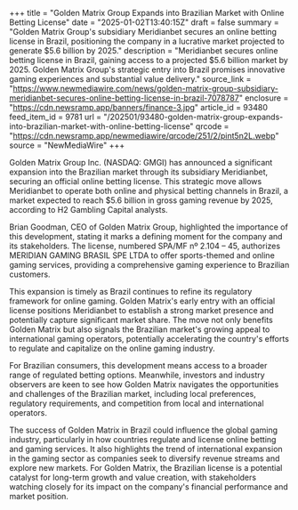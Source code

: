 +++
title = "Golden Matrix Group Expands into Brazilian Market with Online Betting License"
date = "2025-01-02T13:40:15Z"
draft = false
summary = "Golden Matrix Group's subsidiary Meridianbet secures an online betting license in Brazil, positioning the company in a lucrative market projected to generate $5.6 billion by 2025."
description = "Meridianbet secures online betting license in Brazil, gaining access to a projected $5.6 billion market by 2025. Golden Matrix Group's strategic entry into Brazil promises innovative gaming experiences and substantial value delivery."
source_link = "https://www.newmediawire.com/news/golden-matrix-group-subsidiary-meridianbet-secures-online-betting-license-in-brazil-7078787"
enclosure = "https://cdn.newsramp.app/banners/finance-3.jpg"
article_id = 93480
feed_item_id = 9781
url = "/202501/93480-golden-matrix-group-expands-into-brazilian-market-with-online-betting-license"
qrcode = "https://cdn.newsramp.app/newmediawire/qrcode/251/2/pint5n2L.webp"
source = "NewMediaWire"
+++

<p>Golden Matrix Group Inc. (NASDAQ: GMGI) has announced a significant expansion into the Brazilian market through its subsidiary Meridianbet, securing an official online betting license. This strategic move allows Meridianbet to operate both online and physical betting channels in Brazil, a market expected to reach $5.6 billion in gross gaming revenue by 2025, according to H2 Gambling Capital analysts.</p><p>Brian Goodman, CEO of Golden Matrix Group, highlighted the importance of this development, stating it marks a defining moment for the company and its stakeholders. The license, numbered SPA/MF nº 2.104 – 45, authorizes MERIDIAN GAMING BRASIL SPE LTDA to offer sports-themed and online gaming services, providing a comprehensive gaming experience to Brazilian customers.</p><p>This expansion is timely as Brazil continues to refine its regulatory framework for online gaming. Golden Matrix's early entry with an official license positions Meridianbet to establish a strong market presence and potentially capture significant market share. The move not only benefits Golden Matrix but also signals the Brazilian market's growing appeal to international gaming operators, potentially accelerating the country's efforts to regulate and capitalize on the online gaming industry.</p><p>For Brazilian consumers, this development means access to a broader range of regulated betting options. Meanwhile, investors and industry observers are keen to see how Golden Matrix navigates the opportunities and challenges of the Brazilian market, including local preferences, regulatory requirements, and competition from local and international operators.</p><p>The success of Golden Matrix in Brazil could influence the global gaming industry, particularly in how countries regulate and license online betting and gaming services. It also highlights the trend of international expansion in the gaming sector as companies seek to diversify revenue streams and explore new markets. For Golden Matrix, the Brazilian license is a potential catalyst for long-term growth and value creation, with stakeholders watching closely for its impact on the company's financial performance and market position.</p>